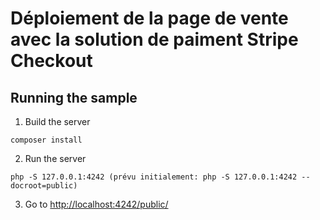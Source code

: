 # Déploiement de la page de vente avec la solution de paiment Stripe Checkout

## Running the sample

1. Build the server

~~~
composer install
~~~

2. Run the server
~~~
php -S 127.0.0.1:4242 (prévu initialement: php -S 127.0.0.1:4242 --docroot=public)
~~~

3. Go to [http://localhost:4242/public/](http://localhost:4242/public/)